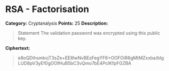# RSA - Factorisation 
**Category:** Cryptanalysis **Points:** 25 **Description:**
> Statement
The validation password was encrypted using this public key.

**Ciphertext:**
>e8oQDihsmkvjT3sZe+EE8lwNvBEsFegYF6+OOFOiR6gMtMZxxba/bIgLUD8pV3yEf0gOOfHuB5bC3vQmo7bE4PcIKfpFGZBA

